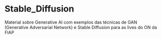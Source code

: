 # Stable_Diffusion
Material sobre Generative AI com exemplos das técnicas de GAN (Generative Adversarial Network) e Stable Diffusion para as lives do ON da FIAP
